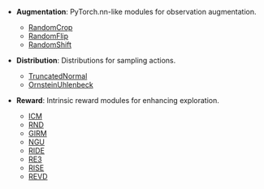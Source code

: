 + **Augmentation**: PyTorch.nn-like modules for observation augmentation.
    - [RandomCrop](../../api/xplore/augmentation/random_crop/)
    - [RandomFlip]()
    - [RandomShift](../../api/xplore/augmentation/random_shift/)

+ **Distribution**: Distributions for sampling actions.
    - [TruncatedNormal]()
    - [OrnsteinUhlenbeck]()

+ **Reward**: Intrinsic reward modules for enhancing exploration.
    - [ICM](../../api/xplore/reward/icm/)
    - [RND](../../api/xplore/reward/rnd/)
    - [GIRM](../../api/xplore/reward/girm/)
    - [NGU](../../api/xplore/reward/ngu/)
    - [RIDE](../../api/xplore/reward/ride/)
    - [RE3](../../api/xplore/reward/re3/)
    - [RISE](../../api/xplore/reward/rise/)
    - [REVD](../../api/xplore/reward/revd/)